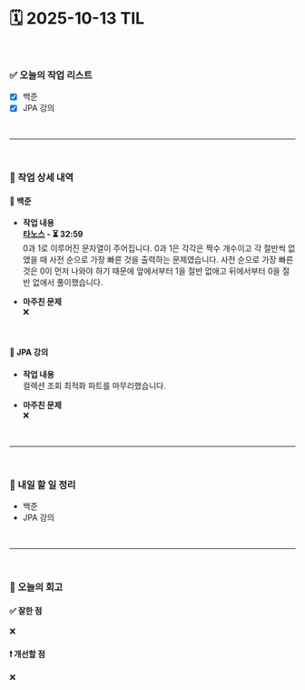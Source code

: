 # 🗓️ 2025-10-13 TIL

<br>

### ✅ 오늘의 작업 리스트  
- [x] 백준
- [x] JPA 강의

<br>

---

<br>

### 📌 작업 상세 내역  

#### 🔹 백준
- **작업 내용**<br>
**[타노스](https://www.acmicpc.net/problem/20310) - ⏳ 32:59**<br>
0과 1로 이루어진 문자열이 주어집니다. 0과 1은 각각은 짝수 개수이고 각 절반씩 없앴을 때 사전 순으로 가장 빠른 것을 출력하는 문제였습니다. 사전 순으로 가장 빠른 것은 0이 먼저 나와야 하기 때문에 앞에서부터 1을 절반 없애고 뒤에서부터 0을 절반 없애서 풀이했습니다.

- **마주친 문제**<br>
❌

<br>

#### 🔹 JPA 강의
- **작업 내용**<br>
컬렉션 조회 최적화 파트를 마무리했습니다.

- **마주친 문제**<br>
❌

<br>

---

<br>

### 🚀 내일 할 일 정리  

- 백준
- JPA 강의

<br>

---

<br>

### 🧐 오늘의 회고  

#### ✅ 잘한 점
❌

#### ❗ 개선할 점
❌

<br><br><br>